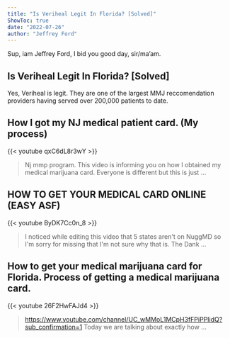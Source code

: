 ```yaml
---
title: "Is Veriheal Legit In Florida? [Solved]"
ShowToc: true 
date: "2022-07-26"
author: "Jeffrey Ford" 
---
```


Sup, iam Jeffrey Ford, I bid you good day, sir/ma’am.
## Is Veriheal Legit In Florida? [Solved]
Yes, Veriheal is legit. They are one of the largest MMJ reccomendation providers having served over 200,000 patients to date.

## How I got my NJ medical patient card. (My process)
{{< youtube qxC6dL8r3wY >}}
>Nj mmp program. This video is informing you on how I obtained my medical marijuana card. Everyone is different but this is just ...

## HOW TO GET YOUR MEDICAL CARD ONLINE (EASY ASF)
{{< youtube ByDK7Cc0n_8 >}}
>I noticed while editing this video that 5 states aren't on NuggMD so I'm sorry for missing that I'm not sure why that is. The Dank ...

## How to get your medical marijuana card for Florida. Process of getting a medical marijuana card.
{{< youtube 26F2HwFAJd4 >}}
>https://www.youtube.com/channel/UC_wMMoL1MCpH3fFPiPPIidQ?sub_confirmation=1 Today we are talking about exactly how ...

